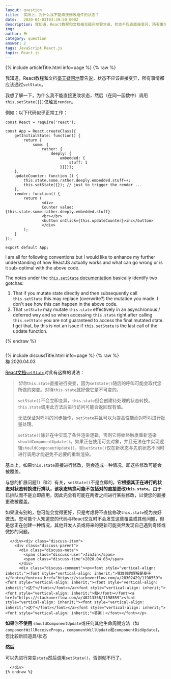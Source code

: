 ```yaml
---
layout: question
title:  实际上，为什么我不能直接修改组件的状态？
date:   2020-04-03T03:39:50.000Z
description: 我知道，React教程和文档毫无疑问地警告说，状态不应该直接变异，所有事情都应该通过setState。我想了解一下，为什么我不能直接更改状态，然后（在...
img: 
author: 乐
category: question
answer: 2
tags: JavaScript React.js
topic: React.js
---
```

<div class="article-root">
  <div class="article">
    {% include articleTitle.html info=page %}
    {% raw %}
    <div class="article-content"><p><font style="vertical-align: inherit;"><font style="vertical-align: inherit;">我知道，React教程和文档</font></font><a href="https://medium.com/pro-react/a-brief-talk-about-immutability-and-react-s-helpers-70919ab8ae7c#.24f7t0qpz" rel="noreferrer"><font style="vertical-align: inherit;"><font style="vertical-align: inherit;">毫无疑问地</font></font></a><font style="vertical-align: inherit;"><font style="vertical-align: inherit;">警告</font><a href="https://medium.com/pro-react/a-brief-talk-about-immutability-and-react-s-helpers-70919ab8ae7c#.24f7t0qpz" rel="noreferrer"><font style="vertical-align: inherit;">说</font></a><font style="vertical-align: inherit;">，状态不应该直接变异，所有事情都应该通过</font></font><code>setState</code><font style="vertical-align: inherit;"><font style="vertical-align: inherit;">。</font></font></p>

<p><font style="vertical-align: inherit;"><font style="vertical-align: inherit;">我想了解一下，为什么我不能直接更改状态，然后（在同一函数中）调用</font></font><code>this.setState({})</code><font style="vertical-align: inherit;"><font style="vertical-align: inherit;">仅触发</font></font><code>render</code><font style="vertical-align: inherit;"><font style="vertical-align: inherit;">。</font></font></p>

<p><font style="vertical-align: inherit;"><font style="vertical-align: inherit;">例如：以下代码似乎正常工作：</font></font></p>

<pre><code>const React = require('react');<font></font>
<font></font>
const App = React.createClass({<font></font>
    getInitialState: function() {<font></font>
        return {<font></font>
            some: {<font></font>
                rather: {<font></font>
                    deeply: {<font></font>
                        embedded: {<font></font>
                            stuff: 1<font></font>
                        }}}}};<font></font>
    },<font></font>
    updateCounter: function () {<font></font>
        this.state.some.rather.deeply.embedded.stuff++;<font></font>
        this.setState({}); // just to trigger the render ...<font></font>
    },<font></font>
    render: function() {<font></font>
        return (<font></font>
                &lt;div&gt;<font></font>
                Counter value: {this.state.some.rather.deeply.embedded.stuff}<font></font>
                &lt;br&gt;&lt;/br&gt;<font></font>
                &lt;button onClick={this.updateCounter}&gt;inc&lt;/button&gt;<font></font>
                &lt;/div&gt;<font></font>
        );<font></font>
    }<font></font>
});<font></font>
<font></font>
export default App;<font></font>
</code></pre>

<p>I am all for following conventions but I would like to enhance my further understanding of how ReactJS actually works and what can go wrong or is it sub-optimal with the above code.</p>

<p>The notes under the <a href="https://facebook.github.io/react/docs/component-api.html#setstate" rel="noreferrer"><code>this.setState</code> documentation</a> basically identify two gotchas:</p>

<ol>
<li>That if you mutate state directly and then subsequently call <code>this.setState</code> this may replace (overwrite?) the mutation you made. I don't see how this can happen in the above code.</li>
<li>That <code>setState</code> may mutate <code>this.state</code> effectively in an asynchronous / deferred way and so when accessing <code>this.state</code> right after calling <code>this.setState</code> you are not guaranteed to access the final mutated state. I get that, by this is not an issue if <code>this.setState</code> is the last call of the update function.</li>
</ol></div>
    {% endraw %}
  </div>
  <p style="height: 0;width:0;overflow: hidden;"> 第3975篇《实际上，为什么我不能直接修改组件的状态？》来自Winter(https://github.com/aiyld/aiyld.github.io)的站点</p>
  <div class="discuss-wrapper">
    {% include discussTitle.html info=page %}
    {% raw %}
    <div class="discuss-item">
        <div class="discuss-parent">
          <div class="discuss-meta">
            <span class="discuss-user">梅</span>
            <span class="discuss-time">2020.04.03</span>
          </div>
          <div class="discuss-comment"><p><a href="https://facebook.github.io/react/docs/component-api.html#setstate" rel="noreferrer"><font style="vertical-align: inherit;"><font style="vertical-align: inherit;">React文档</font></font><code>setState</code></a><font style="vertical-align: inherit;"><font style="vertical-align: inherit;">对此有这样的说法：</font></font></p>

<blockquote>
  <p><em><font style="vertical-align: inherit;"><font style="vertical-align: inherit;">切勿</font></font></em><font style="vertical-align: inherit;"></font><code>this.state</code><font style="vertical-align: inherit;"><font style="vertical-align: inherit;">直接进行</font><font style="vertical-align: inherit;">突变</font><font style="vertical-align: inherit;">，因为</font></font><code>setState()</code><font style="vertical-align: inherit;"><font style="vertical-align: inherit;">随后的</font><font style="vertical-align: inherit;">呼叫</font><font style="vertical-align: inherit;">可能会取代您所做的突变。</font><font style="vertical-align: inherit;">对待</font></font><code>this.state</code><font style="vertical-align: inherit;"><font style="vertical-align: inherit;">就好像它是不可变的。</font></font></p>
  
  <p><code>setState()</code><font style="vertical-align: inherit;"><font style="vertical-align: inherit;">不会立即变异，</font></font><code>this.state</code><font style="vertical-align: inherit;"><font style="vertical-align: inherit;">但会创建待处理的状态转换。</font></font><code>this.state</code><font style="vertical-align: inherit;"><font style="vertical-align: inherit;">调用此方法后进行</font><font style="vertical-align: inherit;">访问</font><font style="vertical-align: inherit;">可能会返回现有值。</font></font></p>
  
  <p><font style="vertical-align: inherit;"><font style="vertical-align: inherit;">无法保证对呼叫的同步操作，</font></font><code>setState</code><font style="vertical-align: inherit;"><font style="vertical-align: inherit;">并且可以为提高性能而对呼叫进行批量处理。</font></font></p>
  
  <p><code>setState()</code><font style="vertical-align: inherit;"><font style="vertical-align: inherit;">除非在中实现了条件渲染逻辑，否则它将始终触发重新渲染</font></font><code>shouldComponentUpdate()</code><font style="vertical-align: inherit;"><font style="vertical-align: inherit;">。</font><font style="vertical-align: inherit;">如果正在使用可变对象，并且无法在中实现逻辑</font></font><code>shouldComponentUpdate()</code><font style="vertical-align: inherit;"><font style="vertical-align: inherit;">，则</font></font><code>setState()</code><font style="vertical-align: inherit;"><font style="vertical-align: inherit;">仅在新状态与先前状态</font><font style="vertical-align: inherit;">不同时进行</font><font style="vertical-align: inherit;">调用</font><font style="vertical-align: inherit;">才能避免不必要的重新渲染。</font></font></p>
</blockquote>

<p><font style="vertical-align: inherit;"><font style="vertical-align: inherit;">基本上，如果</font></font><code>this.state</code><font style="vertical-align: inherit;"><font style="vertical-align: inherit;">直接进行</font><font style="vertical-align: inherit;">修改</font><font style="vertical-align: inherit;">，则会造成一种情况，即这些修改可能会被覆盖。</font></font></p>

<p><font style="vertical-align: inherit;"><font style="vertical-align: inherit;">与您的扩展问题1）和2）有关，</font></font><code>setState()</code><font style="vertical-align: inherit;"><font style="vertical-align: inherit;">不是立即的。</font></font><b><font style="vertical-align: inherit;"><font style="vertical-align: inherit;">它根据其正在进行的状态对状态转换进行排队，该状态转换可能不包括对的直接更改</font></font><code>this.state</code></b><font style="vertical-align: inherit;"><font style="vertical-align: inherit;">。</font><font style="vertical-align: inherit;">由于已排队而不是立即应用，因此完全有可能在两者之间进行某些修改，以使您的直接更改被覆盖。</font></font></p>

<p><font style="vertical-align: inherit;"><font style="vertical-align: inherit;">如果没有别的，您可能会觉得更好，只是考虑将不直接修改</font></font><code>this.state</code><font style="vertical-align: inherit;"><font style="vertical-align: inherit;">视为良好做法。</font><font style="vertical-align: inherit;">您可能个人知道您的代码与React交互时不会发生这些覆盖或其他问题，但是您正在创建一种情况，其他开发人员或将来的更新可能突然发现自己遇到奇怪或微妙的问题。</font></font></p></div>
        </div>
        
      </div><div class="discuss-item">
        <div class="discuss-parent">
          <div class="discuss-meta">
            <span class="discuss-user">JinJin</span>
            <span class="discuss-time">2020.04.03</span>
          </div>
          <div class="discuss-comment"><p><font style="vertical-align: inherit;"><font style="vertical-align: inherit;">我目前的理解是基于</font></font><a href="https://stackoverflow.com/a/28302429/1198559"><font style="vertical-align: inherit;"><font style="vertical-align: inherit;">这个</font></font></a><font style="vertical-align: inherit;"><font style="vertical-align: inherit;">和</font></font><a href="https://stackoverflow.com/a/40213358/1198559"><font style="vertical-align: inherit;"><font style="vertical-align: inherit;">这个</font></font></a><font style="vertical-align: inherit;"><font style="vertical-align: inherit;">答案：</font></font></p>

<p><strong><font style="vertical-align: inherit;"><font style="vertical-align: inherit;">如果</font></font></strong><font style="vertical-align: inherit;"><font style="vertical-align: inherit;">你</font></font><strong><font style="vertical-align: inherit;"><font style="vertical-align: inherit;">不使用</font></font></strong> <code>shouldComponentUpdate</code><font style="vertical-align: inherit;"><font style="vertical-align: inherit;">或任何其他生命周期方法（如</font></font><code>componentWillReceiveProps</code><font style="vertical-align: inherit;"><font style="vertical-align: inherit;">，</font></font><code>componentWillUpdate</code><font style="vertical-align: inherit;"><font style="vertical-align: inherit;">和</font></font><code>componentDidUpdate</code><font style="vertical-align: inherit;"><font style="vertical-align: inherit;">），您比较新旧道具/状态</font></font></p>

<p><strong><font style="vertical-align: inherit;"><font style="vertical-align: inherit;">然后</font></font></strong> </p>

<p><font style="vertical-align: inherit;"><font style="vertical-align: inherit;">可以先进行突变</font></font><code>state</code><font style="vertical-align: inherit;"><font style="vertical-align: inherit;">然后调用</font></font><code>setState()</code><font style="vertical-align: inherit;"><font style="vertical-align: inherit;">，否则就不行了。</font></font></p></div>
        </div>
        
      </div>
    {% endraw %}
  </div>
<div>
